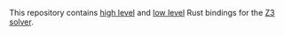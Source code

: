 This repository contains [high level] and [low level] Rust bindings
for the [Z3 solver](https://github.com/Z3Prover/z3).

[high level]: https://github.com/prove-rs/z3.rs/tree/master/z3
[low level]: https://github.com/prove-rs/z3.rs/tree/master/z3-sys
